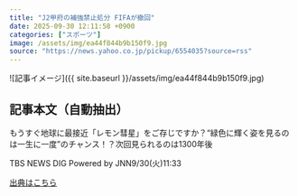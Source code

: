 ```yaml
---
title: "J2甲府の補強禁止処分 FIFAが撤回"
date: 2025-09-30 12:11:58 +0900
categories: ["スポーツ"]
image: /assets/img/ea44f844b9b150f9.jpg
source: "https://news.yahoo.co.jp/pickup/6554035?source=rss"
---
```


![記事イメージ]({{ site.baseurl }}/assets/img/ea44f844b9b150f9.jpg)

## 記事本文（自動抽出）
<div><div class="sc-1t7ra5j-6 hhriyT"><p class="sc-1t7ra5j-7 casbUp">もうすぐ地球に最接近「レモン彗星」をご存じですか？“緑色に輝く姿を見るのは一生に一度”のチャンス！？次回見られるのは1300年後</p><p class="sc-1t7ra5j-8 bVxZvL"><span class="sc-1t7ra5j-9 dIJJqB">TBS NEWS DIG Powered by JNN</span><time><span class="sc-1t7ra5j-10 cfHAOL">9/30(火)</span><span class="sc-1t7ra5j-10 cfHAOL">11:33</span></time></p></div></div>

[出典はこちら](https://news.yahoo.co.jp/pickup/6554035?source=rss)
